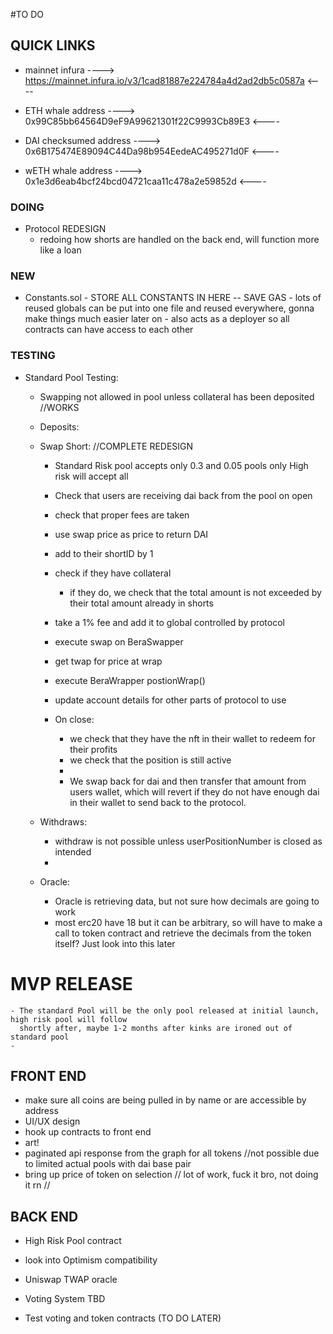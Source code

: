 
#TO DO

## QUICK LINKS
- mainnet infura
----> https://mainnet.infura.io/v3/1cad81887e224784a4d2ad2db5c0587a <----

- ETH whale address
----> 0x99C85bb64564D9eF9A99621301f22C9993Cb89E3 <----

- DAI checksumed address
----> 0x6B175474E89094C44Da98b954EedeAC495271d0F <----

- wETH whale address
----> 0x1e3d6eab4bcf24bcd04721caa11c478a2e59852d  <----

### DOING
 - Protocol REDESIGN
    - redoing how shorts are handled on the back end, will function more like a loan

### NEW
  - Constants.sol
        - STORE ALL CONSTANTS IN HERE -- SAVE GAS
        - lots of reused globals can be put into one file and reused everywhere, gonna make things much
          easier later on
        - also acts as a deployer so all contracts can have access to each other 

### TESTING
  - Standard Pool Testing:
      - Swapping not allowed in pool unless collateral has been deposited //WORKS

      - Deposits:


      - Swap Short: //COMPLETE REDESIGN
          - Standard Risk pool accepts only 0.3 and 0.05 pools only High risk will accept all
          - Check that users are receiving dai back from the pool on open
          - check that proper fees are taken
          - use swap price as price to return DAI
          - add to their shortID by 1
          - check if they have collateral
              - if they do, we check that the total amount is not exceeded by their total amount already in     shorts
          - take a 1% fee and add it to global controlled by protocol
          - execute swap on BeraSwapper
          - get twap for price at wrap  
          - execute BeraWrapper postionWrap()
          - update account details for other parts of protocol to use


        - On close:
          - we check that they have the nft in their wallet to redeem for their profits
          - we check that the position is still active
          -
          - We swap back for dai and then transfer that amount from users wallet, which will revert if they
            do not have enough dai in their wallet to send back to the protocol.





      - Withdraws:
          - withdraw is not possible unless userPositionNumber is closed as intended
          -

      - Oracle:
          - Oracle is retrieving data, but not sure how decimals are going to work
          - most erc20 have 18 but it can be arbitrary, so will have to make a call to token contract
            and retrieve the decimals from the token itself? Just look into this later



# MVP RELEASE
    - The standard Pool will be the only pool released at initial launch, high risk pool will follow
      shortly after, maybe 1-2 months after kinks are ironed out of standard pool
    -




## FRONT END
- make sure all coins are being pulled in by name or are accessible by address
- UI/UX design
- hook up contracts to front end
- art!
- paginated api response from the graph for all tokens //not possible due to limited actual pools with dai    base pair
- bring up price of token on selection // lot of work, fuck it bro, not doing it rn //




## BACK END
- High Risk Pool contract
- look into Optimism compatibility
- Uniswap TWAP oracle  

- Voting System TBD
- Test voting and token contracts (TO DO LATER)

